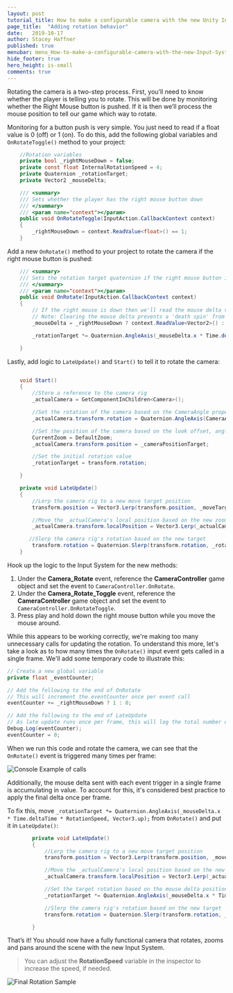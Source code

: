 ```yaml
---
layout: post
tutorial_title: How to make a configurable camera with the new Unity Input System
page_title:  "Adding rotation behavior"
date:   2019-10-17
author: Stacey Haffner
published: true
menubar: menu_How-to-make-a-configurable-camera-with-the-new-Input-System
hide_footer: true
hero_height: is-small
comments: true
---
```


Rotating the camera is a two-step process. First, you’ll need to know whether the player is telling you to rotate. This will be done by monitoring whether the Right Mouse button is pushed. If it is then we’ll process the mouse position to tell our game which way to rotate.

Monitoring for a button push is very simple. You just need to read if a float value is 0 (off) or 1 (on). To do this, add the following global variables and `OnRotateToggle()` method to your project:

```csharp
    //Rotation variables
    private bool _rightMouseDown = false;
    private const float InternalRotationSpeed = 4;
    private Quaternion _rotationTarget;
    private Vector2 _mouseDelta;

    /// <summary>
    /// Sets whether the player has the right mouse button down
    /// </summary>
    /// <param name="context"></param>
    public void OnRotateToggle(InputAction.CallbackContext context)
    {
        _rightMouseDown = context.ReadValue<float>() == 1;
    }

```
Add a new `OnRotate()` method to your project to rotate the camera if the right mouse button is pushed:

```csharp
    /// <summary>
    /// Sets the rotation target quaternion if the right mouse button is pushed when the player is moving the mouse
    /// </summary>
    /// <param name="context"></param>
    public void OnRotate(InputAction.CallbackContext context)
    {
        // If the right mouse is down then we'll read the mouse delta value. If it is not, we'll clear it out.
        // Note: Clearing the mouse delta prevents a 'death spin' from occuring if the player flings the mouse really fast in a direction.
        _mouseDelta = _rightMouseDown ? context.ReadValue<Vector2>() : Vector2.zero;

        _rotationTarget *= Quaternion.AngleAxis(_mouseDelta.x * Time.deltaTime * RotationSpeed, Vector3.up);

    }
```

Lastly, add logic to `LateUpdate()` and `Start()` to tell it to rotate the camera:

```csharp

    void Start()
    {
        //Store a reference to the camera rig
        _actualCamera = GetComponentInChildren<Camera>();

        //Set the rotation of the camera based on the CameraAngle property
        _actualCamera.transform.rotation = Quaternion.AngleAxis(CameraAngle, Vector3.right);

        //Set the position of the camera based on the look offset, angle and default zoom properties. This will make sure we're focusing on the right focal point.
        CurrentZoom = DefaultZoom;
        _actualCamera.transform.position = _cameraPositionTarget;

        //Set the initial rotation value
        _rotationTarget = transform.rotation;

    }

    private void LateUpdate()
    {
        //Lerp the camera rig to a new move target position
        transform.position = Vector3.Lerp(transform.position, _moveTarget, Time.deltaTime * InternalMoveSpeed);

        //Move the _actualCamera's local position based on the new zoom factor
        _actualCamera.transform.localPosition = Vector3.Lerp(_actualCamera.transform.localPosition, _cameraPositionTarget, Time.deltaTime * _internalZoomSpeed);

       //Slerp the camera rig's rotation based on the new target
        transform.rotation = Quaternion.Slerp(transform.rotation, _rotationTarget, Time.deltaTime * InternalRotationSpeed);
    }

```

Hook up the logic to the Input System for the new methods:

1.	Under the **Camera_Rotate** event, reference the **CameraController** game object and set the event to `CameraController.OnRotate`.
1.	Under the **Camera_Rotate_Toggle** event, reference the **CameraController** game object and set the event to `CameraController.OnRotateToggle`.
2.	Press play and hold down the right mouse button while you move the mouse around.

While this appears to be working correctly, we're making too many unnecessary calls for updating the rotation. To understand this more, let's take a look as to how many times the `OnRotate()` input event gets called in a single frame. We'll add some temporary code to illustrate this:

```csharp
// Create a new global variable
private float _eventCounter;

// Add the following to the end of OnRotate
// This will increment the eventCounter once per event call
eventCounter += _rightMouseDown ? 1 : 0;

// Add the following to the end of LateUpdate
// As late update runs once per frame, this will log the total number of times the event was called per frame and then clears out the result for the next check
Debug.Log(eventCounter);
eventCounter = 0;

```
When we run this code and rotate the camera, we can see that the `OnRotate()` event is triggered many times per frame:

![Console Example of calls]({{page.dir}}/images/pt-7-1-console.jpg)

Additionally, the mouse delta sent with each event trigger in a single frame is accumulating in value. To account for this, it's considered best practice to apply the final delta once per frame.

To fix this, move `_rotationTarget *= Quaternion.AngleAxis(_mouseDelta.x * Time.deltaTime * RotationSpeed, Vector3.up);` from `OnRotate()` and put it in `LateUpdate()`:

```csharp
        private void LateUpdate()
        {
            //Lerp the camera rig to a new move target position
            transform.position = Vector3.Lerp(transform.position, _moveTarget, Time.deltaTime * InternalMoveSpeed);

            //Move the _actualCamera's local position based on the new zoom factor
            _actualCamera.transform.localPosition = Vector3.Lerp(_actualCamera.transform.localPosition, _cameraPositionTarget, Time.deltaTime * _internalZoomSpeed);

            //Set the target rotation based on the mouse delta position and our rotation speed
            _rotationTarget *= Quaternion.AngleAxis(_mouseDelta.x * Time.deltaTime * RotationSpeed, Vector3.up);

            //Slerp the camera rig's rotation based on the new target
            transform.rotation = Quaternion.Slerp(transform.rotation, _rotationTarget, Time.deltaTime * InternalRotationSpeed);

        }

```

That’s it! You should now have a fully functional camera that rotates, zooms and pans around the scene with the new Input System. 

> You can adjust the **RotationSpeed** variable in the inspector to increase the speed, if needed.

![Final Rotation Sample]({{page.dir}}/images/pt-7-1-rotate-sample.gif)

